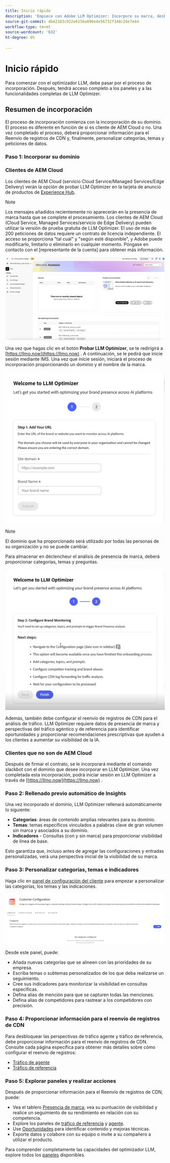 ```yaml
---
title: Inicio rápido
description: 'Empiece con Adobe LLM Optimizer: Incorpore su marca, desbloquee las perspectivas de visibilidad de la IA y explore los paneles para mejorar el rendimiento de la búsqueda.'
source-git-commit: db42183c922e6156a890e4e56732f348c26e7e44
workflow-type: tm+mt
source-wordcount: '632'
ht-degree: 0%

---
```



# Inicio rápido

Para comenzar con el optimizador LLM, debe pasar por el proceso de incorporación. Después, tendrá acceso completo a los paneles y a las funcionalidades completas de LLM Optimizer.

## Resumen de incorporación

El proceso de incorporación comienza con la incorporación de su dominio. El proceso es diferente en función de si es cliente de AEM Cloud o no. Una vez completado el proceso, deberá proporcionar información para el Reenvío de registros de CDN y, finalmente, personalizar categorías, temas y peticiones de datos.

### Paso 1: Incorporar su dominio

### Clientes de AEM Cloud

Los clientes de AEM Cloud (servicio Cloud Service/Managed Services/Edge Delivery) verán la opción de probar LLM Optimizer en la tarjeta de anuncio de productos de [Experience Hub](https://experienceleague.adobe.com/en/docs/experience-manager-cloud-service/content/experience-hub/experience-hub).

>[!NOTE]
>Los mensajes añadidos recientemente no aparecerán en la presencia de marca hasta que se complete el procesamiento. Los clientes de AEM Cloud (Cloud Service, Managed Services/servicio de Edge Delivery) pueden utilizar la versión de prueba gratuita de LLM Optimizer. El uso de más de 200 peticiones de datos requiere un contrato de licencia independiente. El acceso se proporciona &quot;tal cual&quot; y &quot;según esté disponible&quot;, y Adobe puede modificarlo, limitarlo o eliminarlo en cualquier momento. Póngase en contacto con el [representante de la cuenta] para obtener más información.

![Prueba de LLM Optimizer](/help/overview/assets/llm-trial.png)

Una vez que hagas clic en el botón **Probar LLM Optimizer**, se te redirigirá a [https://llmo.now](https://llmo.now) . A continuación, se le pedirá que inicie sesión mediante IMS. Una vez que inicie sesión, iniciará el proceso de incorporación proporcionando un dominio y el nombre de la marca.

![Dominio de LLM Optimizer](/help/overview/assets/domain.png)

>[!NOTE]
>El dominio que ha proporcionado será utilizado por todas las personas de su organización y no se puede cambiar.

Para almacenar en déclencheur el análisis de presencia de marca, deberá proporcionar categorías, temas y preguntas.

![Análisis de presencia de marca](/help/overview/assets/bp-analysis.png)

Además, también debe configurar el reenvío de registros de CDN para el análisis de tráfico. LLM Optimizer requiere datos de presencia de marca y perspectivas del tráfico agéntico y de referencia para identificar oportunidades y proporcionar recomendaciones prescriptivas que ayuden a los clientes a aumentar su visibilidad de la IA.

### Clientes que no son de AEM Cloud

Después de firmar el contrato, se le incorporará mediante el comando slackbot con el dominio que desee incorporar en LLM Optimizer. Una vez completada esta incorporación, podrá iniciar sesión en LLM Optimizer a través de [https://llmo.now](https://llmo.now) .

### Paso 2: Rellenado previo automático de Insights

Una vez incorporado el dominio, LLM Optimizer rellenará automáticamente lo siguiente:

* **Categorías**: áreas de contenido amplias relevantes para su dominio.
* **Temas**: temas específicos vinculados a palabras clave de gran volumen sin marca y asociados a su dominio.
* **Indicadores** - Consultas (con y sin marca) para proporcionar visibilidad de línea de base.

Esto garantiza que, incluso antes de agregar las configuraciones y entradas personalizadas, verá una perspectiva inicial de la visibilidad de su marca.

### Paso 3: Personalizar categorías, temas e indicadores

Haga clic en [panel de configuración del cliente](/help/dashboards/customer-configuration.md) para empezar a personalizar las categorías, los temas y las indicaciones.

![Panel de configuración del cliente](/help/dashboards/assets/customer-config.png)

Desde este panel, puede:

* Añada nuevas categorías que se alineen con las prioridades de su empresa.
* Escriba temas o subtemas personalizados de los que deba realizarse un seguimiento.
* Cree sus indicadores para monitorizar la visibilidad en consultas específicas.
* Defina alias de mención para que se capturen todas las menciones.
* Defina alias de competidores para rastrear a los competidores con precisión.

### Paso 4: Proporcionar información para el reenvío de registros de CDN

Para desbloquear las perspectivas de tráfico agente y tráfico de referencia, debe proporcionar información para el reenvío de registros de CDN. Consulte cada página específica para obtener más detalles sobre cómo configurar el reenvío de registros:

* [Tráfico de agente](/help/dashboards/agentic-traffic.md)
* [Tráfico de referencia](/help/dashboards/referral-traffic.md#setup#cdn-setup)

### Paso 5: Explorar paneles y realizar acciones

Después de proporcionar información para el Reenvío de registros de CDN, puede:

* Vea el tablero [Presencia de marca](/help/dashboards/brand-presence.md), vea su puntuación de visibilidad y realice un seguimiento de su rendimiento en relación con su competencia.
* Explore los paneles de [tráfico de referencia](/help/dashboards/agentic-traffic.md) y [agente](/help/dashboards/referral-traffic.md).
* Use [Oportunidades](/help/dashboards/opportunities.md) para identificar contenido y mejoras técnicas.
* Exporte datos y colabore con su equipo o invite a su compañero a utilizar el producto.

Para comprender completamente las capacidades del optimizador LLM, explore todos los [paneles](/help/dashboards/dashboards-overview.md) disponibles.

